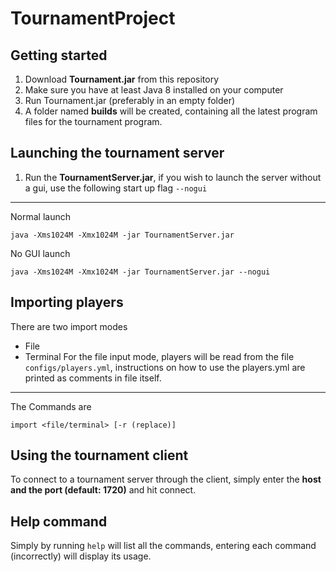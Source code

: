 # TournamentProject

## Getting started
1. Download **Tournament.jar** from this repository
2. Make sure you have at least Java 8 installed on your computer
3. Run Tournament.jar (preferably in an empty folder)
4. A folder named **builds** will be created, containing all the latest program files for the tournament program.

## Launching the tournament server
1. Run the **TournamentServer.jar**, if you wish to launch the server without a gui, use the following start up flag `--nogui`
***
Normal launch
```
java -Xms1024M -Xmx1024M -jar TournamentServer.jar
```
No GUI launch
```
java -Xms1024M -Xmx1024M -jar TournamentServer.jar --nogui
```

## Importing players
There are two import modes
- File
- Terminal
For the file input mode, players will be read from the file `configs/players.yml`, instructions on how to use the players.yml are printed as comments in file itself.
***
The Commands are
```
import <file/terminal> [-r (replace)]
```

## Using the tournament client
To connect to a tournament server through the client, simply enter the **host and the port (default: 1720)** and hit connect.

## Help command
Simply by running `help` will list all the commands, entering each command (incorrectly) will display its usage.

